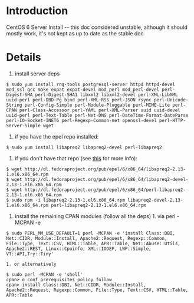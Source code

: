 # Introduction #

CentOS 6 Server Install -- this doc considered unstable, although it should mostly work, it's not kept as up to date as the stable doc

# Details #
  1. install server deps
```
$ sudo yum install rng-tools postgresql-server httpd httpd-devel mod_ssl gcc make expat expat-devel mod_perl mod_perl-devel perl-Digest-SHA perl-Digest-SHA1 libxml2 libxml2-devel perl-XML-LibXML uuid-perl perl-DBD-Pg bind perl-XML-RSS perl-JSON rsync perl-Unicode-String perl-Config-Simple perl-Module-Pluggable perl-MIME-Lite perl-CPAN perl-Class-Accessor perl-YAML perl-XML-Parser uuid uuid-devel uuid-perl perl-Text-Table perl-Net-DNS perl-DateTime-Format-DateParse perl-IO-Socket-INET6 perl-Regexp-Common-net openssl-devel perl-HTTP-Server-Simple wget
```
  1. if you have the epel repo installed:
```
$ sudo yum install libapreq2 libapreq2-devel perl-libapreq2
```
  1. if you don't have that repo (see [this](http://www.centos.org/modules/newbb/viewtopic.php?topic_id=18264) for more info):
```
$ wget http://dl.fedoraproject.org/pub/epel/6/x86_64/libapreq2-2.13-1.el6.x86_64.rpm
$ wget http://dl.fedoraproject.org/pub/epel/6/x86_64/libapreq2-devel-2.13-1.el6.x86_64.rpm
$ wget http://dl.fedoraproject.org/pub/epel/6/x86_64/perl-libapreq2-2.13-1.el6.x86_64.rpm
$ sudo rpm -i libapreq2-2.13-1.el6.x86_64.rpm libapreq2-devel-2.13-1.el6.x86_64.rpm perl-libapreq2-2.13-1.el6.x86_64.rpm
```
  1. install the remaining CPAN modules (follow all the deps)
    1. via perl -MCPAN -e
```
$ sudo PERL_MM_USE_DEFAULT=1 perl -MCPAN -e 'install Class::DBI, Net::CIDR, Module::Install, Apache2::Request, Regexp::Common, File::Type, Text::CSV, HTML::Table, APR::Table, Net::Abuse::Utils, Apache2::REST, Linux::Cpuinfo, XML::IODEF, LWP::Simple, VT::API,Try::Tiny'
```
    1. or alternatively
```
$ sudo perl -MCPAN -e 'shell'
cpan> o conf prerequisites_policy follow
cpan> install Class::DBI, Net::CIDR, Module::Install, Apache2::Request, Regexp::Common, File::Type, Text::CSV, HTML::Table, APR::Table
```
